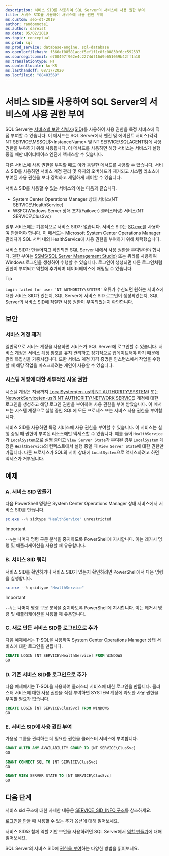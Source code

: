 ```yaml
---
description: 서비스 SID를 사용하여 SQL Server의 서비스에 사용 권한 부여
title: 서비스 SID를 사용하여 서비스에 사용 권한 부여
ms.custom: seo-dt-2019
author: randomnote1
ms.author: dareist
ms.date: 05/02/2019
ms.topic: conceptual
ms.prod: sql
ms.prod_service: database-engine, sql-database
ms.openlocfilehash: f366af08581accf5ef1f1c8fc00830f6cc592537
ms.sourcegitcommit: e700497f962e4c2274df16d9e651059b42ff1a10
ms.translationtype: HT
ms.contentlocale: ko-KR
ms.lasthandoff: 08/17/2020
ms.locfileid: "88403569"
---
```

# <a name="using-service-sids-to-grant-permissions-to-services-in-sql-server"></a>서비스 SID를 사용하여 SQL Server의 서비스에 사용 권한 부여

SQL Server는 [서비스별 보안 식별자(SID)](https://support.microsoft.com/help/2620201/sql-server-uses-a-service-sid-to-provide-service-isolation)를 사용하여 사용 권한을 특정 서비스에 직접 부여할 수 있습니다. 이 메서드는 SQL Server에서 엔진 및 에이전트 서비스(각각 NT SERVICE\MSSQL$<InstanceName> 및 NT SERVICE\SQLAGENT$<InstanceName>)에 사용 권한을 부여하기 위해 사용됩니다. 이 메서드를 사용하면 해당 서비스는 서비스가 실행 중일 때만 데이터베이스 엔진에 액세스할 수 있습니다.

다른 서비스에 사용 권한을 부여할 때도 이와 동일한 메서드를 사용할 수 있습니다. 서비스 SID를 사용하면 서비스 계정 관리 및 유지의 오버헤드가 제거되고 시스템 리소스에 부여된 사용 권한을 보다 강력하고 세밀하게 제어할 수 있습니다.

서비스 SID를 사용할 수 있는 서비스의 예는 다음과 같습니다.

- System Center Operations Manager 상태 서비스(NT SERVICE\HealthService)
- WSFC(Windows Server 장애 조치(Failover) 클러스터링) 서비스(NT SERVICE\ClusSvc)

일부 서비스에는 기본적으로 서비스 SID가 없습니다. 서비스 SID는 [SC.exe](/windows/desktop/services/configuring-a-service-using-sc)를 사용하여 만들어야 합니다. [이 메서드](https://kevinholman.com/2016/08/25/sql-mp-run-as-accounts-no-longer-required/)는 Microsoft System Center Operations Manager 관리자가 SQL 서버 내의 HealthService에 사용 권한을 부여하기 위해 채택했습니다.

서비스 SID가 만들어지고 확인되면 SQL Server 내에서 사용 권한을 부여받아야 합니다. 권한 부여는 [SSMS(SQL Server Management Studio)](/sql/ssms/download-sql-server-management-studio-ssms) 또는 쿼리를 사용하여 Windows 로그인을 생성하여 수행할 수 있습니다. 로그인이 생성되면 다른 로그인처럼 권한이 부여되고 역할에 추가되며 데이터베이스에 매핑될 수 있습니다.

> [!TIP]
> `Login failed for user 'NT AUTHORITY\SYSTEM'` 오류가 수신되면 원하는 서비스에 대한 서비스 SID가 있는지, SQL Server에 서비스 SID 로그인이 생성되었는지, SQL Server의 서비스 SID에 적절한 사용 권한이 부여되었는지 확인합니다.

## <a name="security"></a>보안

### <a name="eliminate-service-accounts"></a>서비스 계정 제거

일반적으로 서비스 계정을 사용하면 서비스가 SQL Server에 로그인할 수 있습니다. 서비스 계정은 서비스 계정 암호를 유지 관리하고 정기적으로 업데이트해야 하기 때문에 관리 복잡성을 가중시킵니다. 또한 서비스 계정 자격 증명은 인스턴스에서 작업을 수행할 때 해당 작업을 마스크하려는 개인이 사용할 수 있습니다.

### <a name="granular-permissions-to-system-accounts"></a>시스템 계정에 대한 세부적인 사용 권한

시스템 계정은 지금까지 [LocalSystem](https://msdn.microsoft.com/library/windows/desktop/ms684190)([en-us의 NT AUTHORITY\SYSTEM](/sql/database-engine/configure-windows/configure-windows-service-accounts-and-permissions#Localized_service_names)) 또는 [NetworkService](/windows/desktop/Services/networkservice-account)([en-us의 NT AUTHORITY\NETWORK SERVICE](/sql/database-engine/configure-windows/configure-windows-service-accounts-and-permissions?#Localized_service_names)) 계정에 대한 로그인을 생성하고 해당 로그인 권한을 부여하여 사용 권한을 부여 받았습니다. 이 메서드는 시스템 계정으로 실행 중인 SQL에 모든 프로세스 또는 서비스 사용 권한을 부여합니다.

서비스 SID를 사용하면 특정 서비스에 사용 권한을 부여할 수 있습니다. 이 서비스는 실행 중일 때 권한이 부여된 리소스에만 액세스할 수 있습니다. 예를 들어 `HealthService`가 `LocalSystem`으로 실행 중이고 `View Server State`가 부여된 경우 `LocalSystem` 계정은 `HealthService`의 컨텍스트에서 실행 중일 때 `View Server State`에 대한 권한만 가집니다. 다른 프로세스가 SQL의 서버 상태에 `LocalSystem`으로 액세스하려고 하면 액세스가 거부됩니다.

## <a name="examples"></a>예제

### <a name="a-create-a-service-sid"></a>A. 서비스 SID 만들기

다음 PowerShell 명령은 System Center Operations Manager 상태 서비스에서 서비스 SID를 만듭니다.

```PowerShell
sc.exe --% sidtype "HealthService" unrestricted
```

> [!IMPORTANT]
> `--%`는 나머지 명령 구문 분석을 중지하도록 PowerShell에 지시합니다. 이는 레거시 명령 및 애플리케이션을 사용할 때 유용합니다.

### <a name="b-query-a-service-sid"></a>B. 서비스 SID 쿼리

서비스 SID를 확인하거나 서비스 SID가 있는지 확인하려면 PowerShell에서 다음 명령을 실행합니다.

```PowerShell
sc.exe --% qsidtype "HealthService"
```

> [!IMPORTANT]
> `--%`는 나머지 명령 구문 분석을 중지하도록 PowerShell에 지시합니다. 이는 레거시 명령 및 애플리케이션을 사용할 때 유용합니다.

### <a name="c-add-a-newly-created-service-sid-as-a-login"></a>C. 새로 만든 서비스 SID를 로그인으로 추가

다음 예제에서는 T-SQL을 사용하여 System Center Operations Manager 상태 서비스에 대한 로그인을 만듭니다.

```SQL
CREATE LOGIN [NT SERVICE\HealthService] FROM WINDOWS
GO
```

### <a name="d-add-an-existing-service-sid-as-a-login"></a>D. 기존 서비스 SID를 로그인으로 추가

다음 예제에서는 T-SQL을 사용하여 클러스터 서비스에 대한 로그인을 만듭니다. 클러스터 서비스에 대한 사용 권한을 직접 부여하면 SYSTEM 계정에 과도한 사용 권한을 부여할 필요가 없습니다.

```SQL
CREATE LOGIN [NT SERVICE\ClusSvc] FROM WINDOWS
GO
```

### <a name="e-grant-permissions-to-a-service-sid"></a>E. 서비스 SID에 사용 권한 부여

가용성 그룹을 관리하는 데 필요한 권한을 클러스터 서비스에 부여합니다.

```SQL
GRANT ALTER ANY AVAILABILITY GROUP TO [NT SERVICE\ClusSvc]
GO

GRANT CONNECT SQL TO [NT SERVICE\ClusSvc]
GO

GRANT VIEW SERVER STATE TO [NT SERVICE\ClusSvc]
GO
```

## <a name="next-steps"></a>다음 단계

서비스 sid 구조에 대한 자세한 내용은 [SERVICE_SID_INFO 구조](/windows/win32/api/winsvc/ns-winsvc-service_sid_info)를 참조하세요.

[로그인을 만들](/sql/t-sql/statements/create-login-transact-sql) 때 사용할 수 있는 추가 옵션에 대해 읽어보세요.

서비스 SID와 함께 역할 기반 보안을 사용하려면 SQL Server에서 [역할 만들기](/sql/t-sql/statements/create-role-transact-sql)에 대해 읽어보세요.

SQL Server의 서비스 SID에 [권한을 부여](/sql/t-sql/statements/grant-transact-sql)하는 다양한 방법을 읽어보세요.
